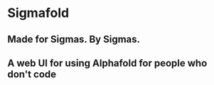 # Sigmafold
## Made for Sigmas. By Sigmas.
## A web UI for using Alphafold for people who don't code

